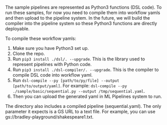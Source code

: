 The sample pipelines are represented as Python3 functions (DSL code). To run these samples, for now you need to compile them into workflow yamls and then upload to the pipeline system. In the future, we will build the compiler into the pipeline system so these Python3 functions are directly deployable.

To compile these workflow yamls:

1. Make sure you have Python3 set up.
2. Clone the repo.
3. Run `pip3 install ./dsl/. --upgrade`. This is the library used to represent pipelines with Python code.
4. Run `pip3 install ./dsl-compiler/. --upgrade`. This is the compiler to compile DSL code into workflow yaml.
5. Run `dsl-compile --py [path/to/py/file] --output [path/to/output/yaml]`. For example: `dsl-compile --py ./sample/basic/sequential.py --output /tmp/sequential.yaml`.
6. Then you can upload the generated yaml in ML Pipelines system to run.

The directory also includes a compiled pipeline (sequential.yaml). The only parameter it expects is a GS URL to a text file. For example, you can use gs://bradley-playground/shakespeare1.txt.
